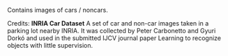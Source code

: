 Contains images of cars / noncars. 

Credits:
**INRIA Car Dataset**
A set of car and non-car images taken in a parking lot nearby INRIA. It was collected by Peter Carbonetto and Gyuri Dorkó and used in the submitted IJCV journal paper Learning to recognize objects with little supervision.
